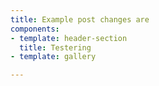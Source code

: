 ```yaml
---
title: Example post changes are
components:
- template: header-section
  title: Testering
- template: gallery

---
```


